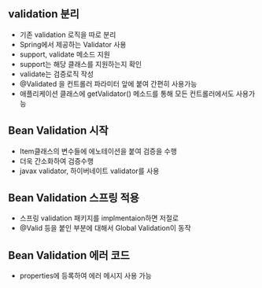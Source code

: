 ## validation 분리
* 기존 validation 로직을 따로 분리
* Spring에서 제공하는 Validator 사용
* support, validate 메소드 지원
* support는 해당 클래스를 지원하는지 확인
* validate는 검증로직 작성
* @Validated 을 컨트롤러 파라미터 앞에 붙여 간편히 사용가능
* 애플리케이션 클래스에 getValidator() 메소드를 통해 모든 컨트롤러에서도 사용가능

## Bean Validation 시작
* Item클래스의 변수들에 에노테이션을 붙여 검증을 수행
* 더욱 간소화하여 검증수행
* javax validator, 하이버네이트 validator를 사용

## Bean Validation 스프링 적용
* 스프링 validation 패키지를 implmentaion하면 저절로  
* @Valid 등을 붙인 부분에 대해서 Global Validation이 동작

## Bean Validation 에러 코드
* properties에 등록하여 에러 메시지 사용 가능

